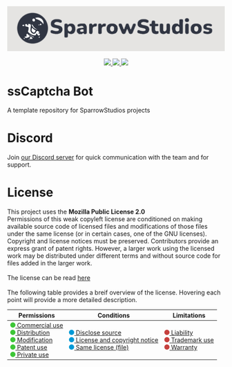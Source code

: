 <p align="center">
    <img src="./.github/assets/sparrowStudiosBanner.png">
</p>
<p align="center">
    <a href="https://github.com/badges/shields/graphs/contributors" alt="Contributors">
        <img src="https://img.shields.io/github/contributors/SparrowStudios/ssCaptcha-bot" />
    </a>
    <a href="./LICENSE" alt="License">
        <img src="https://img.shields.io/github/license/SparrowStudios/ssCaptcha-bot" />
    </a>
    <a href="https://discord.gg/FTYjcbkzFn" alt="Discord">
        <img src="https://img.shields.io/discord/1116847034863984730?label=Discord&logo=Discord" />
    </a>
</p>

# ssCaptcha Bot
A template repository for SparrowStudios projects 

# Discord
Join [our Discord server](https://discord.gg/FTYjcbkzFn) for quick communication with the team and for support.

# License
This project uses the **Mozilla Public License 2.0**
<br>
Permissions of this weak copyleft license are conditioned on making available source code of licensed files and modifications of those files under the same license (or in certain cases, one of the GNU licenses). Copyright and license notices must be preserved. Contributors provide an express grant of patent rights. However, a larger work using the licensed work may be distributed under different terms and without source code for files added in the larger work.
<br>
<br>
The license can be read [here](./LICENSE)
<br>
<br>
The following table provides a breif overview of the license. Hovering each point will provide a more detailed description.

[permissions1]: ## "The licensed material and derivatives may be used for commercial purposes."
[permissions2]: ## "The licensed material may be distributed."
[permissions3]: ## "The licensed material may be modified."
[permissions4]: ## "This license provides an express grant of patent rights from contributors."
[permissions5]: ## "The licensed material may be used and modified in private."

[conditions1]: ## "Source code must be made available when the licensed material is distributed."
[conditions2]: ## "A copy of the license and copyright notice must be included with the licensed material."
[conditions3]: ## "Modifications must be released under the same license when distributing the licensed material. In some cases a similar or related license may be used."

[limitations1]: ## "This license includes a limitation of liability."
[limitations2]: ## "This license explicitly states that it does NOT grant trademark rights, even though licenses without such a statement probably do not grant any implicit trademark rights."
[limitations3]: ## "This license explicitly states that it does NOT provide any warranty."

| Permissions | Conditions | Limitations |
|---|---|---|
| [<img src="./.github/assets/licenseSpriteGreen.png"> Commercial use][permissions1] <br> [<img src="./.github/assets/licenseSpriteGreen.png"> Distribution][permissions2] <br> [<img src="./.github/assets/licenseSpriteGreen.png"> Modification][permissions3] <br> [<img src="./.github/assets/licenseSpriteGreen.png"> Patent use][permissions4] <br> [<img src="./.github/assets/licenseSpriteGreen.png"> Private use][permissions5] | [<img src="./.github/assets/licenseSpriteBlue.png"> Disclose source][conditions1] <br> [<img src="./.github/assets/licenseSpriteBlue.png"> License and copyright notice][conditions3] <br> [<img src="./.github/assets/licenseSpriteBlue.png"> Same license (file)][conditions2] | [<img src="./.github/assets/licenseSpriteRed.png"> Liability][limitations1] <br> [<img src="./.github/assets/licenseSpriteRed.png"> Trademark use][limitations2] <br> [<img src="./.github/assets/licenseSpriteRed.png"> Warranty][limitations3] |
